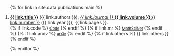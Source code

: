 <div class="publications">
<ol reversed style="margin-left:-20px">

{% for link in site.data.publications.main %}

<li style="margin-bottom:10px">
  <div class="col-sm-9">
      <div class="title"><a href="{{ link.pdf }}"><b>{{ link.title }}</b></a> ({{ link.authors }}), <a href="{{ link.doi }}"> <em>{{ link.journal }}</em> <b>{{ link.volume }}</b>:{{ link.number }}</a> ({{ link.year }}), {{ link.pages }}.
      </div>
    <div class="links">
      {% if link.code %} 
      <a href="{{ link.code }}" class="button" style="font-size:12px;">Code</a>
      {% endif %}
      {% if link.mr %} 
      <a href="{{ link.mr }}" class="button" style="font-size:12px;">MathSciNet</a>
      {% endif %}
      {% if link.arxiv %} 
      <a href="{{ link.arxiv }}" class="button" style="font-size:12px;">arXiv</a>
      {% endif %}
      {% if link.others %} 
      {{ link.others }}
      {% endif %}
    </div>
  </div>
</li>

{% endfor %}

</ol>
</div>

